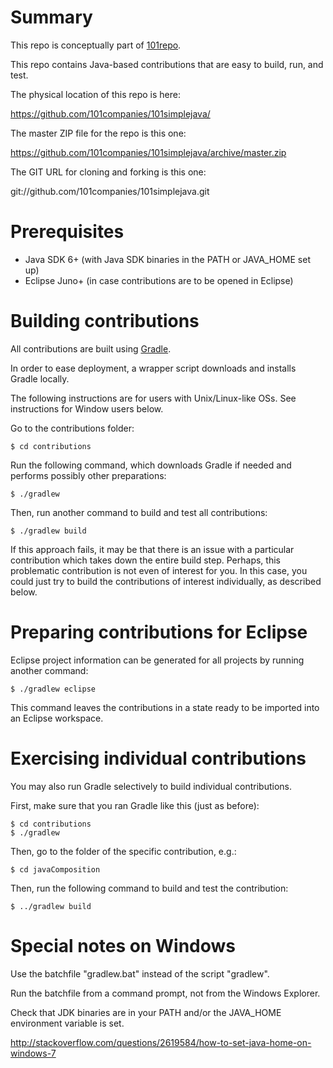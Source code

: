 # Summary

This repo is conceptually part of [101repo](http://101companies.org/wiki/101companies:Repository).

This repo contains Java-based contributions that are easy to build, run, and test.

The physical location of this repo is here:

https://github.com/101companies/101simplejava/

The master ZIP file for the repo is this one:

https://github.com/101companies/101simplejava/archive/master.zip

The GIT URL for cloning and forking is this one:

git://github.com/101companies/101simplejava.git

# Prerequisites

* Java SDK 6+ (with Java SDK binaries in the PATH or JAVA_HOME set up)
* Eclipse Juno+ (in case contributions are to be opened in Eclipse)

# Building contributions

All contributions are built using [Gradle](www.gradle.org).

In order to ease deployment, a wrapper script downloads and installs Gradle locally.

The following instructions are for users with Unix/Linux-like OSs. See instructions for Window users below. 

Go to the contributions folder:

    $ cd contributions

Run the following command, which downloads Gradle if needed and performs possibly other preparations:

    $ ./gradlew

Then, run another command to build and test all contributions:

    $ ./gradlew build

If this approach fails, it may be that there is an issue with a particular contribution which takes down the entire build step. Perhaps, this problematic contribution is not even of interest for you. In this case, you could just try to build the contributions of interest individually, as described below.
    
# Preparing contributions for Eclipse

Eclipse project information can be generated for all projects by running another command:

    $ ./gradlew eclipse

This command leaves the contributions in a state ready to be imported into an Eclipse workspace.

# Exercising individual contributions

You may also run Gradle selectively to build individual contributions.

First, make sure that you ran Gradle like this (just as before):

    $ cd contributions
    $ ./gradlew

Then, go to the folder of the specific contribution, e.g.:

    $ cd javaComposition

Then, run the following command to build and test the contribution:

    $ ../gradlew build

# Special notes on Windows

Use the batchfile "gradlew.bat" instead of the script "gradlew".

Run the batchfile from a command prompt, not from the Windows Explorer.

Check that JDK binaries are in your PATH and/or the JAVA_HOME environment variable is set.

http://stackoverflow.com/questions/2619584/how-to-set-java-home-on-windows-7
